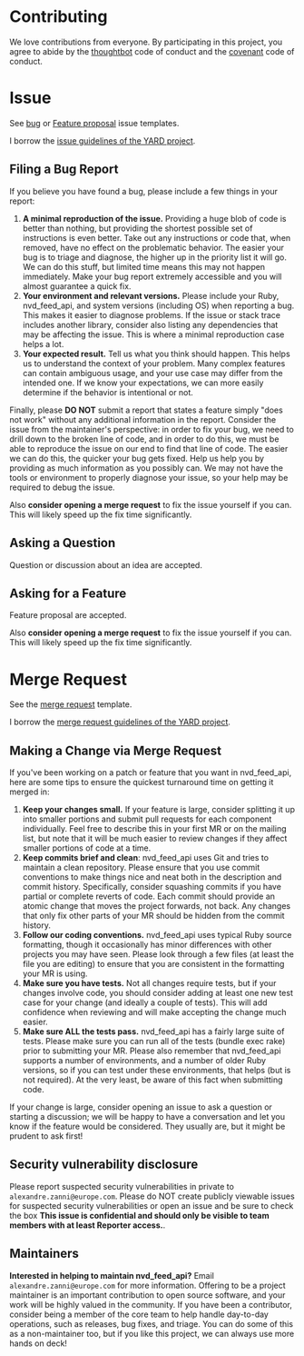 # Contributing

We love contributions from everyone.
By participating in this project,
you agree to abide by the [thoughtbot][covenant] code of conduct and the [covenant][covenant] code of conduct.

  [thoughtbot]: https://thoughtbot.com/open-source-code-of-conduct
  [covenant]: https://www.contributor-covenant.org/

# Issue

See [bug](issue_templates/Bug.md) or [Feature proposal](issue_templates/Feature_proposal.md) issue templates.

I borrow the [issue guidelines of the YARD project](https://github.com/lsegal/yard/blob/master/CONTRIBUTING.md).

## Filing a Bug Report

If you believe you have found a bug, please include a few things in your report:

1. **A minimal reproduction of the issue.** Providing a huge blob of code is better than nothing, but providing the shortest possible set of instructions is even better. Take out any instructions or code that, when removed, have no effect on the problematic behavior. The easier your bug is to triage and diagnose, the higher up in the priority list it will go. We can do this stuff, but limited time means this may not happen immediately. Make your bug report extremely accessible and you will almost guarantee a quick fix.
2. **Your environment and relevant versions.** Please include your Ruby, nvd_feed_api, and system versions (including OS) when reporting a bug. This makes it easier to diagnose problems. If the issue or stack trace includes another library, consider also listing any dependencies that may be affecting the issue. This is where a minimal reproduction case helps a lot.
3. **Your expected result.** Tell us what you think should happen. This helps us to understand the context of your problem. Many complex features can contain ambiguous usage, and your use case may differ from the intended one. If we know your expectations, we can more easily determine if the behavior is intentional or not.

Finally, please **DO NOT** submit a report that states a feature simply "does not work" without any additional information in the report. Consider the issue from the maintainer's perspective: in order to fix your bug, we need to drill down to the broken line of code, and in order to do this, we must be able to reproduce the issue on our end to find that line of code. The easier we can do this, the quicker your bug gets fixed. Help us help you by providing as much information as you possibly can. We may not have the tools or environment to properly diagnose your issue, so your help may be required to debug the issue.

Also **consider opening a merge request** to fix the issue yourself if you can. This will likely speed up the fix time significantly.

## Asking a Question

Question or discussion about an idea are accepted.

## Asking for a Feature

Feature proposal are accepted.

Also **consider opening a merge request** to fix the issue yourself if you can. This will likely speed up the fix time significantly.

# Merge Request

See the [merge request](merge_request_templates/MR.md) template.

I borrow the [merge request guidelines of the YARD project](https://github.com/lsegal/yard/blob/master/CONTRIBUTING.md).

## Making a Change via Merge Request

If you've been working on a patch or feature that you want in nvd_feed_api, here are some tips to ensure the quickest turnaround time on getting it merged in:

1. **Keep your changes small.** If your feature is large, consider splitting it up into smaller portions and submit pull requests for each component individually. Feel free to describe this in your first MR or on the mailing list, but note that it will be much easier to review changes if they affect smaller portions of code at a time.
2. **Keep commits brief and clean**: nvd_feed_api uses Git and tries to maintain a clean repository. Please ensure that you use commit conventions to make things nice and neat both in the description and commit history. Specifically, consider squashing commits if you have partial or complete reverts of code. Each commit should provide an atomic change that moves the project forwards, not back. Any changes that only fix other parts of your MR should be hidden from the commit history.
3. **Follow our coding conventions.** nvd_feed_api uses typical Ruby source formatting, though it occasionally has minor differences with other projects you may have seen. Please look through a few files (at least the file you are editing) to ensure that you are consistent in the formatting your MR is using.
4. **Make sure you have tests.** Not all changes require tests, but if your changes involve code, you should consider adding at least one new test case for your change (and ideally a couple of tests). This will add confidence when reviewing and will make accepting the change much easier.
5. **Make sure ALL the tests pass.** nvd_feed_api has a fairly large suite of tests. Please make sure you can run all of the tests (bundle exec rake) prior to submitting your MR. Please also remember that nvd_feed_api supports a number of environments, and a number of older Ruby versions, so if you can test under these environments, that helps (but is not required). At the very least, be aware of this fact when submitting code.

If your change is large, consider opening an issue to ask a question or starting a discussion; we will be happy to have a conversation and let you know if the feature would be considered. They usually are, but it might be prudent to ask first!

## Security vulnerability disclosure

Please report suspected security vulnerabilities in private to `alexandre.zanni@europe.com`. Please do NOT create publicly viewable issues for suspected security vulnerabilities or open an issue and be sure to check the box **This issue is confidential and should only be visible to team members with at least Reporter access.**.

## Maintainers

**Interested in helping to maintain nvd_feed_api?** Email `alexandre.zanni@europe.com` for more information. Offering to be a project maintainer is an important contribution to open source software, and your work will be highly valued in the community. If you have been a contributor, consider being a member of the core team to help handle day-to-day operations, such as releases, bug fixes, and triage. You can do some of this as a non-maintainer too, but if you like this project, we can always use more hands on deck!
